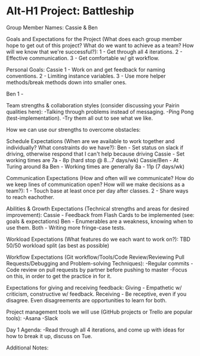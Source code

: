 # Alt-H1 Project: Battleship

Group Member Names: Cassie & Ben

Goals and Expectations for the Project (What does each group member hope to get out of this project?
What do we want to achieve as a team? How will we know that we're successful?):
1 - Get through all 4 iterations.
2 - Effective communication.
3 - Get comfortable w/ git workflow.

Personal Goals:
Cassie
1 - Work on and get feedback for naming conventions.
2 - Limiting instance variables.
3 - Use more helper methods/break methods down into smaller ones.

Ben
1 - 

Team strengths & collaboration styles (consider discussing your Pairin qualities here):
-Talking through problems instead of messaging.
-Ping Pong (test-implementation).
-Try them all out to see what we like.

How we can use our strengths to overcome obstacles:


Schedule Expectations (When are we available to work together and individually? What constraints do we have?):
Ben - Set status on slack if driving, otherwise respond that I can't help because driving
Cassie - Set working times are 7a - 8p (hard stop @ 8...7 days/wk)
Cassie/Ben - At Turing around 8a
Ben - Working times are generally 8a - 11p (7 days/wk)

Communication Expectations (How and often will we communicate? How do we keep lines of communication open?
How will we make decisions as a team?):
1 - Touch base at least once per day after classes.
2 - Share ways to reach eachother.

Abilities & Growth Expectations (Technical strengths and areas for desired improvement):
Cassie - Feedback from Flash Cards to be implemented (see: goals & expectations)
Ben - Enumerables are a weakness, knowing when to use them.
Both - Writing more fringe-case tests.

Workload Expectations (What features do we each want to work on?):
TBD
50/50 workload split (as best as possible)

Workflow Expectations (Git workflow/Tools/Code Review/Reviewing Pull Requests/Debugging and Problem-solving Techniques):
-Regular commits
-Code review on pull requests by partner before pushing to master
-Focus on this, in order to get the practice in for it.

Expectations for giving and receiving feedback:
Giving - Empathetic w/ criticism, constructive w/ feedback.
Receiving - Be receptive, even if you disagree. Even disagreements are opportunities to learn for both.

Project management tools we will use (GitHub projects or Trello are popular tools):
-Asana
-Slack

Day 1 Agenda:
-Read through all 4 iterations, and come up with ideas for how to break it up, discuss on Tue.

Additional Notes:
